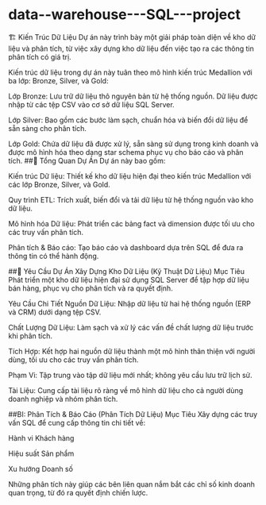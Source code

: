# data--warehouse---SQL---project
🏗️ Kiến Trúc Dữ Liệu
Dự án này trình bày một giải pháp toàn diện về kho dữ liệu và phân tích, từ việc xây dựng kho dữ liệu đến việc tạo ra các thông tin phân tích có giá trị.  

Kiến trúc dữ liệu trong dự án này tuân theo mô hình kiến trúc Medallion với ba lớp: Bronze, Silver, và Gold:

Lớp Bronze: Lưu trữ dữ liệu thô nguyên bản từ hệ thống nguồn. Dữ liệu được nhập từ các tệp CSV vào cơ sở dữ liệu SQL Server.

Lớp Silver: Bao gồm các bước làm sạch, chuẩn hóa và biến đổi dữ liệu để sẵn sàng cho phân tích.

Lớp Gold: Chứa dữ liệu đã được xử lý, sẵn sàng sử dụng trong kinh doanh và được mô hình hóa theo dạng star schema phục vụ cho báo cáo và phân tích.
##📖 Tổng Quan Dự Án
Dự án này bao gồm:

Kiến trúc Dữ liệu: Thiết kế kho dữ liệu hiện đại theo kiến trúc Medallion với các lớp Bronze, Silver, và Gold.

Quy trình ETL: Trích xuất, biến đổi và tải dữ liệu từ hệ thống nguồn vào kho dữ liệu.

Mô hình hóa Dữ liệu: Phát triển các bảng fact và dimension được tối ưu cho các truy vấn phân tích.

Phân tích & Báo cáo: Tạo báo cáo và dashboard dựa trên SQL để đưa ra thông tin có thể hành động.

##🚀 Yêu Cầu Dự Án
Xây Dựng Kho Dữ Liệu (Kỹ Thuật Dữ Liệu)
Mục Tiêu
Phát triển một kho dữ liệu hiện đại sử dụng SQL Server để tập hợp dữ liệu bán hàng, phục vụ cho phân tích và ra quyết định.

Yêu Cầu Chi Tiết
Nguồn Dữ Liệu: Nhập dữ liệu từ hai hệ thống nguồn (ERP và CRM) dưới dạng tệp CSV.

Chất Lượng Dữ Liệu: Làm sạch và xử lý các vấn đề chất lượng dữ liệu trước khi phân tích.

Tích Hợp: Kết hợp hai nguồn dữ liệu thành một mô hình thân thiện với người dùng, tối ưu cho các truy vấn phân tích.

Phạm Vi: Tập trung vào tập dữ liệu mới nhất; không yêu cầu lưu trữ lịch sử.

Tài Liệu: Cung cấp tài liệu rõ ràng về mô hình dữ liệu cho cả người dùng doanh nghiệp và nhóm phân tích.

##BI: Phân Tích & Báo Cáo (Phân Tích Dữ Liệu)
Mục Tiêu
Xây dựng các truy vấn SQL để cung cấp thông tin chi tiết về:

Hành vi Khách hàng

Hiệu suất Sản phẩm

Xu hướng Doanh số

Những phân tích này giúp các bên liên quan nắm bắt các chỉ số kinh doanh quan trọng, từ đó ra quyết định chiến lược.
